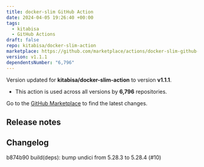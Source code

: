 ```yaml
---
title: docker-slim GitHub Action
date: 2024-04-05 19:26:40 +00:00
tags:
  - kitabisa
  - GitHub Actions
draft: false
repo: kitabisa/docker-slim-action
marketplace: https://github.com/marketplace/actions/docker-slim-github-action
version: v1.1.1
dependentsNumber: "6,796"
---
```



Version updated for **kitabisa/docker-slim-action** to version **v1.1.1**.
- This action is used across all versions by **6,796** repositories.

Go to the [GitHub Marketplace](https://github.com/marketplace/actions/docker-slim-github-action) to find the latest changes.

## Release notes

## Changelog

b874b90 build(deps): bump undici from 5.28.3 to 5.28.4 (#10)
